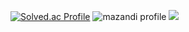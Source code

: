 [![Solved.ac Profile](http://mazassumnida.wtf/api/v2/generate_badge?boj=rkdtjgus1120)](https://solved.ac/rkdtjgus1120/)
![mazandi profile](http://mazandi.herokuapp.com/api?handle={handle}&theme=warm)
<img src="http://mazandi.herokuapp.com/api?handle={rkdtjgus1120}&theme=warm"/>
